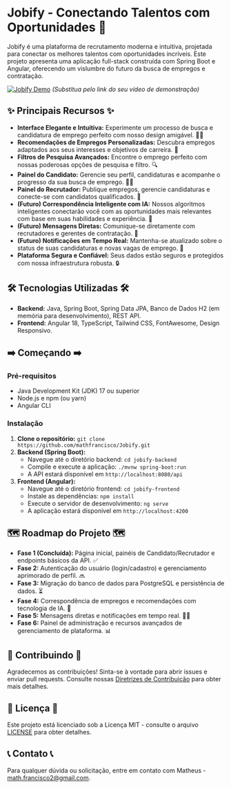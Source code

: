 # Jobify - Conectando Talentos com Oportunidades 🚀

Jobify é uma plataforma de recrutamento moderna e intuitiva, projetada para conectar os melhores talentos com oportunidades incríveis. Este projeto apresenta uma aplicação full-stack construída com Spring Boot e Angular, oferecendo um vislumbre do futuro da busca de empregos e contratação.

[![Jobify Demo](https://img.youtube.com/vi/YOUR_DEMO_VIDEO_ID/0.jpg)](https://www.youtube.com/watch?v=YOUR_DEMO_VIDEO_ID)  *(Substitua pelo link do seu vídeo de demonstração)*

## ✨ Principais Recursos ✨

* **Interface Elegante e Intuitiva:** Experimente um processo de busca e candidatura de emprego perfeito com nosso design amigável. 👩‍💼
* **Recomendações de Empregos Personalizadas:** Descubra empregos adaptados aos seus interesses e objetivos de carreira. 🎯
* **Filtros de Pesquisa Avançados:** Encontre o emprego perfeito com nossas poderosas opções de pesquisa e filtro. 🔍
* **Painel do Candidato:** Gerencie seu perfil, candidaturas e acompanhe o progresso da sua busca de emprego. 🧑‍💻
* **Painel do Recrutador:** Publique empregos, gerencie candidaturas e conecte-se com candidatos qualificados. 💼
* **(Futuro) Correspondência Inteligente com IA:** Nossos algoritmos inteligentes conectarão você com as oportunidades mais relevantes com base em suas habilidades e experiência. 🤖
* **(Futuro) Mensagens Diretas:** Comunique-se diretamente com recrutadores e gerentes de contratação. 💬
* **(Futuro) Notificações em Tempo Real:** Mantenha-se atualizado sobre o status de suas candidaturas e novas vagas de emprego. 🔔
* **Plataforma Segura e Confiável:** Seus dados estão seguros e protegidos com nossa infraestrutura robusta. 🔒

## 🛠️ Tecnologias Utilizadas 🛠️

* **Backend:** Java, Spring Boot, Spring Data JPA, Banco de Dados H2 (em memória para desenvolvimento), REST API.
* **Frontend:** Angular 18, TypeScript, Tailwind CSS, FontAwesome, Design Responsivo.

## ➡️ Começando ➡️

### Pré-requisitos

* Java Development Kit (JDK) 17 ou superior
* Node.js e npm (ou yarn)
* Angular CLI

### Instalação

1. **Clone o repositório:** `git clone https://github.com/mathfrancisco/Jobify.git`
2. **Backend (Spring Boot):**
    * Navegue até o diretório backend: `cd jobify-backend`
    * Compile e execute a aplicação: `./mvnw spring-boot:run`
    * A API estará disponível em `http://localhost:8080/api`
3. **Frontend (Angular):**
    * Navegue até o diretório frontend: `cd jobify-frontend`
    * Instale as dependências: `npm install`
    * Execute o servidor de desenvolvimento: `ng serve`
    * A aplicação estará disponível em `http://localhost:4200`

## 🗺️ Roadmap do Projeto 🗺️

* **Fase 1 (Concluída):** Página inicial, painéis de Candidato/Recrutador e endpoints básicos da API. ✅
* **Fase 2:** Autenticação do usuário (login/cadastro) e gerenciamento aprimorado de perfil. 🔜
* **Fase 3:** Migração do banco de dados para PostgreSQL e persistência de dados. ⏳
* **Fase 4:** Correspondência de empregos e recomendações com tecnologia de IA. 🤖
* **Fase 5:** Mensagens diretas e notificações em tempo real. 💬🔔
* **Fase 6:** Painel de administração e recursos avançados de gerenciamento de plataforma. 📊

## 🤝 Contribuindo 🤝

Agradecemos as contribuições! Sinta-se à vontade para abrir issues e enviar pull requests. Consulte nossas [Diretrizes de Contribuição](CONTRIBUTING.md) para obter mais detalhes.

## 📝 Licença 📝

Este projeto está licenciado sob a Licença MIT - consulte o arquivo [LICENSE](LICENSE.md) para obter detalhes.

## 📞 Contato 📞

Para qualquer dúvida ou solicitação, entre em contato com Matheus - math.francisco2@gmail.com.
